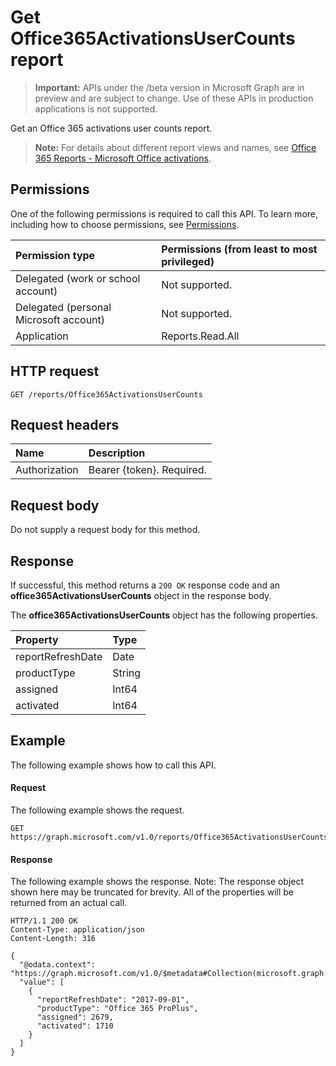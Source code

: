 # Get Office365ActivationsUserCounts report

> **Important:** APIs under the /beta version in Microsoft Graph are in preview and are subject to change. Use of these APIs in production applications is not supported.

Get an Office 365 activations user counts report.

> **Note:** For details about different report views and names, see [Office 365 Reports - Microsoft Office activations](https://support.office.com/client/Office-activations-87c24ae2-82e0-4d1e-be01-c3bcc3f18c60).

## Permissions

One of the following permissions is required to call this API. To learn more, including how to choose permissions, see [Permissions](../../../concepts/permissions_reference.md).

| Permission type                        | Permissions (from least to most privileged) |
| :------------------------------------- | :--------------------------------------- |
| Delegated (work or school account)     | Not supported.                           |
| Delegated (personal Microsoft account) | Not supported.                           |
| Application                            | Reports.Read.All                         |

## HTTP request

<!-- { "blockType": "ignored" } -->

```http
GET /reports/Office365ActivationsUserCounts
```

## Request headers

| Name          | Description               |
| :------------ | :------------------------ |
| Authorization | Bearer {token}. Required. |

## Request body

Do not supply a request body for this method.

## Response

If successful, this method returns a `200 OK` response code and an **office365ActivationsUserCounts** object in the response body.

The **office365ActivationsUserCounts** object has the following properties.

| Property          | Type   |
| :---------------- | :----- |
| reportRefreshDate | Date   |
| productType       | String |
| assigned          | Int64  |
| activated         | Int64  |

## Example

The following example shows how to call this API.

#### Request

The following example shows the request.

```http
GET https://graph.microsoft.com/v1.0/reports/Office365ActivationsUserCounts
```

#### Response

The following example shows the response.
Note: The response object shown here may be truncated for brevity. All of the properties will be returned from an actual call.
```http
HTTP/1.1 200 OK
Content-Type: application/json
Content-Length: 316

{
  "@odata.context": "https://graph.microsoft.com/v1.0/$metadata#Collection(microsoft.graph.office365ActivationsUserCounts)", 
  "value": [
    {
      "reportRefreshDate": "2017-09-01", 
      "productType": "Office 365 ProPlus", 
      "assigned": 2679, 
      "activated": 1710
    }
  ]
}
```
